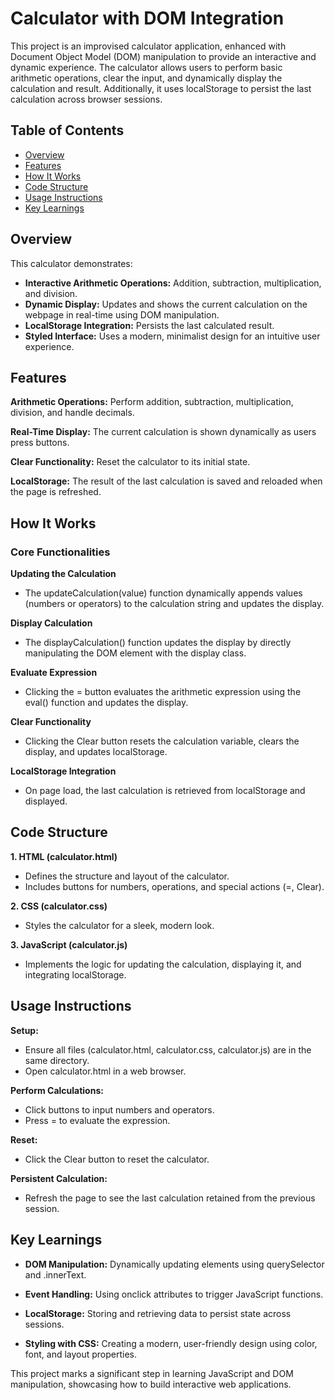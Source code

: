 # Calculator with DOM Integration

This project is an improvised calculator application, enhanced with Document Object Model (DOM) manipulation to provide an interactive and dynamic experience. The calculator allows users to perform basic arithmetic operations, clear the input, and dynamically display the calculation and result. Additionally, it uses localStorage to persist the last calculation across browser sessions.

## Table of Contents

- [Overview](#overview)
- [Features](#features)
- [How It Works](#how-it-works)
- [Code Structure](#code-structure)
- [Usage Instructions](#usage-instructions)
- [Key Learnings](#key-learnings)

## Overview

This calculator demonstrates:

- **Interactive Arithmetic Operations:** Addition, subtraction, multiplication, and division.
- **Dynamic Display:** Updates and shows the current calculation on the webpage in real-time using DOM manipulation.
- **LocalStorage Integration:** Persists the last calculated result.
- **Styled Interface:** Uses a modern, minimalist design for an intuitive user experience.

## Features

**Arithmetic Operations:** Perform addition, subtraction, multiplication, division, and handle decimals.

**Real-Time Display:** The current calculation is shown dynamically as users press buttons.

**Clear Functionality:** Reset the calculator to its initial state.

**LocalStorage:** The result of the last calculation is saved and reloaded when the page is refreshed.

## How It Works

### Core Functionalities

**Updating the Calculation**

- The updateCalculation(value) function dynamically appends values (numbers or operators) to the calculation string and updates the display.

**Display Calculation**

- The displayCalculation() function updates the display by directly manipulating the DOM element with the display class.

**Evaluate Expression**

- Clicking the = button evaluates the arithmetic expression using the eval() function and updates the display.

**Clear Functionality**

- Clicking the Clear button resets the calculation variable, clears the display, and updates localStorage.

**LocalStorage Integration**

- On page load, the last calculation is retrieved from localStorage and displayed.

## Code Structure

**1. HTML (calculator.html)**

- Defines the structure and layout of the calculator.
- Includes buttons for numbers, operations, and special actions (=, Clear).

**2. CSS (calculator.css)**

- Styles the calculator for a sleek, modern look.

**3. JavaScript (calculator.js)**

- Implements the logic for updating the calculation, displaying it, and integrating localStorage.

## Usage Instructions

**Setup:**

- Ensure all files (calculator.html, calculator.css, calculator.js) are in the same directory.
- Open calculator.html in a web browser.

**Perform Calculations:**

- Click buttons to input numbers and operators.
- Press = to evaluate the expression.

**Reset:**

- Click the Clear button to reset the calculator.

**Persistent Calculation:**

- Refresh the page to see the last calculation retained from the previous session.

## Key Learnings

- **DOM Manipulation:** Dynamically updating elements using querySelector and .innerText.

- **Event Handling:** Using onclick attributes to trigger JavaScript functions.

- **LocalStorage:** Storing and retrieving data to persist state across sessions.

- **Styling with CSS:** Creating a modern, user-friendly design using color, font, and layout properties.

This project marks a significant step in learning JavaScript and DOM manipulation, showcasing how to build interactive web applications.
